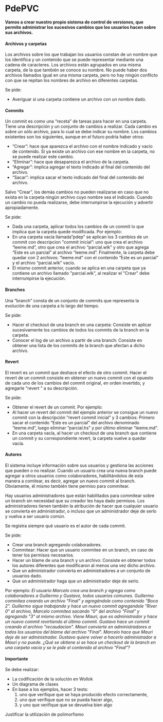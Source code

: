 # PdePVC

**Vamos a crear nuestro propio sistema de control de versiones, que permite administrar los sucesivos cambios que los usuarios hacen sobre sus archivos.**

#### Archivos y carpetas
Los archivos sobre los que trabajan los usuarios constan de un nombre que los identifica y un contenido que se puede representar mediante una cadena de caracteres. Los archivos están agrupados en una misma carpeta, de la que también se conoce su nombre. No puede haber dos archivos llamados igual en una misma carpeta, pero no hay ningún conflicto con que se repitan los nombres de archivo en diferentes carpetas. 

Se pide:

- Averiguar si una carpeta contiene un archivo con un nombre dado.

#### Commits
Un commit es como una “receta” de tareas para hacer en una carpeta. Tiene una descripción y un conjunto de cambios a realizar. Cada cambio es sobre un sólo archivo, para lo cual se debe indicar su nombre. Los cambios existentes son los siguientes, aunque en el futuro podría haber otros: 
- “Crear”: hace que aparezca el archivo con el nombre indicado y vacío de contenido. Si ya existe un archivo con ese nombre en la carpeta, no se puede realizar este cambio.
- “Eliminar”: hace que desaparezca el archivo de la carpeta. 
- “Agregar”: implica agregar el texto indicado al final del contenido del archivo.
- “Sacar”: implica sacar el texto indicado del final del contenido del archivo.

Salvo “Crear”, los demás cambios no pueden realizarse en caso que no exista en la carpeta ningún archivo                                                                           cuyo nombre sea el indicado. Cuando un cambio no pueda realizarse, debe interrumpirse la ejecución y advertir apropiadamente. 

Se pide:
- Dada una carpeta, aplicar todos los cambios de un commit lo que implica que la carpeta quede modificada. Por ejemplo:
- En una carpeta vacía llamada“pdep” se aplican los 3 cambios de un commit con descripcion "commit inicial”: uno que crea el archivo “leeme.md”, otro que crea el archivo “parcial.wlk” y otro que agrega “Este es un parcial” al archivo “leeme.md”. Finalmente, la carpeta debe quedar con 2 archivos: “leeme.md” con el contenido “Este es un parcial” y el archivo “parcial.wlk” vacío.
- El mismo commit anterior, cuando se aplica en una carpeta que ya contiene un archivo llamado "parcial.wlk", al realizar el "Crear"  debe interrumpirse la ejecución. 

#### Branches
Una “branch” consta de un conjunto de commits que representa la evolución de una carpeta a lo largo del tiempo. 

Se pide:

- Hacer el checkout de una branch en una carpeta: Consiste en aplicar sucesivamente los cambios de todos los commits de la branch en la carpeta.
- Conocer el log de un archivo a partir de una branch: Consiste en obtener una lista de los commits de la branch que afectan a dicho archivo.

#### Revert
El revert es un commit que deshace el efecto de otro commit. Hacer el revert de un commit consiste en obtener un nuevo commit con el opuesto de cada uno de los cambios del commit original, en orden invertido, y agregarle "revert " a su descripción. 

Se pide:
- Obtener el revert de un commit. Por ejemplo:
- Al hacer un revert del commit del ejemplo anterior se consigue un nuevo commit con la descripción “revert commit inicial” y 3 cambios: Primero sacar el contenido “Este es un parcial” del archivo denominado “leeme.md”, luego eliminar “parcial.hs” y por último eliminar “leeme.md”. 
- En una carpeta vacía, al hacer un checkout de una branch que contiene un commit y su correspondiente revert, la carpeta vuelve a quedar vacía. 

#### Autores

El sistema incluye información sobre sus usuarios y gestiona las acciones que pueden o no realizar. Cuando un usuario crea una nueva branch puede agregar a otros usuarios como colaboradores, habilitándolos de esta manera a comitear, es decir, agregar un nuevo commit al branch. Obviamente, él mismo también tiene permiso para commitear. 

Hay usuarios administradores que están habilitados para commitear sobre un branch sin necesidad que su creador les haya dado permisos. Los administradores tienen también la atribución de hacer que cualquier usuario se convierta en administrador, o incluso que un administrador deje de serlo y vuelva a ser usuario común.

Se registra siempre qué usuario es el autor de cada commit. 

Se pide:
- Crear una branch agregando colaboradores.
- Commitear: Hacer que un usuario commitee en un branch, en caso de tener los permisos necesarios. 
- Hacer un blame de una branch y un archivo: Consiste en obtener todos los autores diferentes que modificaron al menos una vez dicho archivo.
- Que un administrador convierta en administradores a un conjunto de usuarios dado. 
- Que un administrador haga que un administrador deje de serlo. 

Por ejemplo:
*El usuario Marcelo crea una branch y agrega como colaboradores a Guillermo y Gustavo, todos usuarios comunes. Guillermo commitea creando un archivo "Final" y agregándole como contenido "Boca 2". Guillermo sigue trabajando y hace un nuevo commit agregandole "River 0" al archivo, Marcelo commitea sacando "0" del archivo "Final" y agregando "3" al mismo archivo. Viene Mauri, que es administrador y hace un nuevo commit revirtiendo el último commit. Gustavo hace un commit creando el archivo "recaudacion". Mauri convierte en administradores a todos los usuarios del blame del archivo "Final". Marcelo hace que Mauri deje de ser administrador. Gustavo quiere volver a hacerlo administrador a Mauri y no puede. ¿Qué se obtiene si se hace un checkout de la branch en una carpeta vacia y se le pide el contenido al archivo "Final"?*

#### Importante
Se debe realizar:
- La codificación de la solución en Wollok
- Un diagrama de clases
- En base a los ejemplos, hacer 3 tests:
 	1. uno que verifique que se haya producido efecto correctamente,  
 	2. uno que verifique que no se pueda hacer algo, 
 	3. y uno que verifique que se devuelva bien algo

Justificar la utilización de polimorfismo

